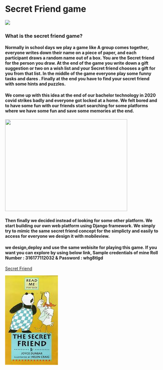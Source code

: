 # Secret Friend game

<img src="https://secretfriendmusic.com/wp-content/uploads/secret-friend-name-570x172.png" >

### **What is the secret friend game?**

#### Normally in school days we play a game like A group comes together, everyone writes down their name on a piece of paper, and each participant draws a random name out of a box. You are the Secret friend for the person you draw. At the end of the game you write down a gift suggestion or two on a wish list and your Secret friend chooses a gift for you from that list. In the middle of the game everyone play some funny tasks and dares . Finally at the end you have to find your secret friend with some hints and puzzles.


#### We come up with this idea at the end of our bachelor technology in 2020 covid strikes badly and everyone got locked at a home. We felt bored and to have some fun with our friends start searching for some platforms where we have some fun and save some memories at the end. 

<img src="https://c.tenor.com/ZWOZq7fsfesAAAAd/coronavirus-funny.gif" width="400" height="300">



#### Then finally we decided instead of looking for some other platform. We start building our own web platform using Django framework. We simply try to mimic the same secret friend concept for the simplicty and easily to access for everyone we design it with mobileview.

#### we design,deploy and use the same webisite for playing this game. If you want you can explore by using below link, Sample credentials of mine Roll Number : 316177112032 & Password : whg8tlgd   

[Secret Friend](https://saikrish32.pythonanywhere.com)


![Alt Text](secret.jfif)

